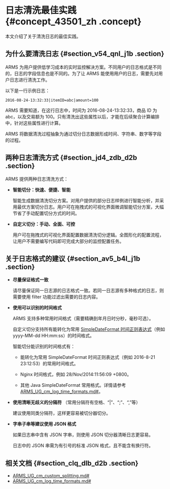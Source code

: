 # 日志清洗最佳实践 {#concept_43501_zh .concept}

本文介绍了关于清洗日志的最佳实践。

## 为什么要清洗日志 {#section_v54_qnl_j1b .section}

ARMS 为用户提供低学习成本的实时监控解决方案。不同用户的日志格式是不同的，日志的字段信息也是不同的。为了让 ARMS 能使用用户的日志，需要先对用户日志进行清洗工作。

以下是一行示例日志：

```
2016-08-24-13:32:33|itemID=abc|amount=100
```

ARMS 需要知道，在这行日志中，时间为 2016-08-24-13:32:33，商品 ID 为 abc，以及交易额为 100。只有清洗出这些属性以后，才能在后续聚合计算编排中，针对这些属性进行计算。

ARMS 将数据清洗过程抽象为通过切分日志数据形成时间、字符串、数字等字段的过程。

## 两种日志清洗方式 {#section_jd4_zdb_d2b .section}

ARMS 提供两种日志清洗方式：

-   **智能切分：快速、便捷、智能**

    智能生成数据清洗切分方案。对用户提供的部分日志样例进行智能分析，并采用最优方案切分日志。用户可在拖拽式的可视化界面微调智能切分方案，大幅节省了手动配置切分方式的时间。

-   **自定义切分：手动、全面、可控**

    用户可在拖拽式的可视化界面配置数据清洗切分逻辑。全图形化的配置流程，让用户不需要编写代码即可完成大部分的监控配置任务。


## 关于日志格式的建议 {#section_av5_b4l_j1b .section}

-   **尽量保证格式一致**

    请尽量保证同一日志源的日志格式一致。若同一日志源有多种格式的日志，则需要使用 filter 功能过滤出需要的日志内容。

-   **使用可以识别的时间格式**

    ARMS 支持多种常用时间格式（需要精确到年月日时分秒，毫秒可选）。

    自定义切分支持所有能转化为常用 [SimpleDateFormat 时间正则表达式](https://docs.oracle.com/javase/8/docs/api/java/text/SimpleDateFormat.html)（例如 yyyy-MM-dd HH:mm:ss）的时间格式。

    智能切分能识别的时间格式有：

    -   能转化为常用 SimpleDateFormat 时间正则表达式（例如 2016-8-21 23:12:53）的常用时间格式。

    -   Nginx 时间格式，例如 28/Nov/2014:11:56:09 +0800。
    -   其他 Java SimpleDateFormat 常用格式。详情请参考[ARMS\_UG\_cm\_log\_time\_formats.md\#](ARMS_UG_cm_log_time_formats.md#)。

-   **使用清晰无歧义的分隔符** （常用分隔符有空格、“|”、“;”、“,”等）

    建议使用同类分隔符，这样更容易被切分器切分。

-   **字串子串等建议使用 JSON 格式**

    如果日志串中含有 JSON 字串，则使用 JSON 切分器清晰日志更容易。

    日志中的 JSON 串需为有引号的标准 JSON 格式，且不能含有换行符。


## 相关文档 {#section_clq_dlb_d2b .section}

-   [ARMS\_UG\_cm\_custom\_splitting.md\#](ARMS_UG_cm_custom_splitting.md#)
-   [ARMS\_UG\_cm\_log\_time\_formats.md\#](ARMS_UG_cm_log_time_formats.md#)

